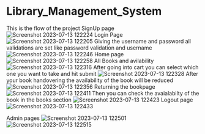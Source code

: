 # Library_Management_System
This is the flow of the project
SignUp page
![Screenshot 2023-07-13 122224](https://github.com/vijayantony-web/Vaccination_Booking-ProGrad/assets/82152995/0af95caf-2455-420f-8ab5-3561652d8e3a)
Login Page
![Screenshot 2023-07-13 122205](https://github.com/vijayantony-web/Vaccination_Booking-ProGrad/assets/82152995/a3fe9651-8cc6-4ed3-b0fb-eb96f5d09664)
Giving the username and password all validations are set like password validation and username
![Screenshot 2023-07-13 122246](https://github.com/vijayantony-web/Vaccination_Booking-ProGrad/assets/82152995/22c814a2-c6cb-4ec3-86b9-624340ce2926)
Home page
![Screenshot 2023-07-13 122258](https://github.com/vijayantony-web/Vaccination_Booking-ProGrad/assets/82152995/eb5cdfe7-231a-4462-a62b-65474212f3c8)
All Books and avilability
![Screenshot 2023-07-13 122316](https://github.com/vijayantony-web/Vaccination_Booking-ProGrad/assets/82152995/17b11d36-e550-449c-b781-3d830b8fba23)
After going into cart you can select which one you want to take and hit submit
![Screenshot 2023-07-13 122328](https://github.com/vijayantony-web/Vaccination_Booking-ProGrad/assets/82152995/ffe11a6f-7446-438a-a04b-ba825f5d372f)
After your book handovering the availability of the book will be reduced
![Screenshot 2023-07-13 122356](https://github.com/vijayantony-web/Vaccination_Booking-ProGrad/assets/82152995/d8d07267-8a9d-4d43-8c52-e0cb7be0264a)
Returning the bookpage
![Screenshot 2023-07-13 122411](https://github.com/vijayantony-web/LibraryMnagementSystem-ProGrad/assets/82152995/b9ed8f22-b2e5-4918-90b2-b318b7b55a0f)
Then you can check the avaialabilty of the book in the books section
![Screenshot 2023-07-13 122423](https://github.com/vijayantony-web/Vaccination_Booking-ProGrad/assets/82152995/58b2cb92-187f-4cba-855f-7ffe104cad0a)
Logout page
![Screenshot 2023-07-13 122433](https://github.com/vijayantony-web/LibraryMnagementSystem-ProGrad/assets/82152995/8a87dc6b-c624-4491-b572-66bba8cfa9da)

Admin pages
![Screenshot 2023-07-13 122501](https://github.com/vijayantony-web/Vaccination_Booking-ProGrad/assets/82152995/c12170cf-ff2c-4e41-b3e2-135cf236ce8d)
![Screenshot 2023-07-13 122515](https://github.com/vijayantony-web/Vaccination_Booking-ProGrad/assets/82152995/64c9afa4-6d71-4cd5-a5c5-ba3e39de6d73)





